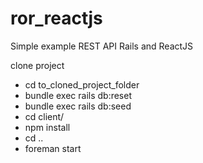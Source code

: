 # ror_reactjs
Simple example REST API Rails and ReactJS

clone project
* cd to_cloned_project_folder
* bundle exec rails db:reset
* bundle exec rails db:seed
* cd client/
* npm install
* cd ..
* foreman start
